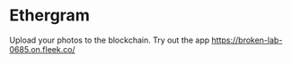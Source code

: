# Ethergram
Upload your photos to the blockchain.
Try out the app
https://broken-lab-0685.on.fleek.co/

